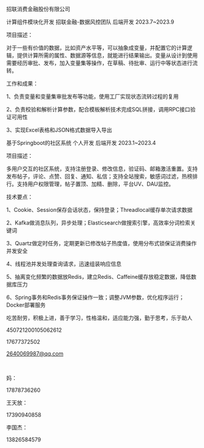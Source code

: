招联消费金融股份有限公司	

计算组件模块化开发		招联金融-数据风控团队		后端开发		2023.7~2023.9

项目描述：

​		对于一些有价值的数据，比如资产水平等，可以抽象成变量，并配置它的计算逻辑，提供计算所需的属性、数据源等信息，就能进行结果输出。变量从设计到使用需要经历审批、发布，加入变量集等操作，在草稿、待批审、运行中等状态进行流转。

工作和成果：

1、负责变量和变量集审批发布等功能，使用工厂实现状态流转过程的复用

2、负责校验和解析计算参数，配合模板解析技术完成SQL拼接，调用RPC接口验证可用性

3、实现Excel表格和JSON格式数据导入导出





基于Springboot的社区系统		个人开发		后端开发		2023.1~2023.4

项目描述：

​		多用户交互的社区系统，支持注册登录、修改信息，验证码、邮箱激活重置。支持发布帖子，评论、点赞、回复、通知、私信；支持全站搜索，敏感词过滤，热榜排行。支持用户权限管理，帖子置顶、加精、删除，平台UV、DAU监控。

技术要点：

1、Cookie、Session保存会话状态，保持登录；Threadlocal缓存单次请求数据

2、Kafka做消息队列，异步处理；Elasticsearch做搜索引擎，高效率分词检索关键词

3、Quartz做定时任务，定期更新已修改帖子热度值，使用分布式锁保证消费操作并发安全

4、线程池并发处理查询请求，迅速组装响应信息

5、抽离变化频繁的数据放Redis，建立Redis、Caffeine缓存放稳定数据，降低数据库压力

6、Spring事务和Redis事务保证操作一致；调整JVM参数，优化程序运行；Docker部署服务





吃苦耐劳，积极上进，善于学习，性格温和，适应能力强，勤于思考，乐于助人



450721200105062612



17677372502



2640069987@qq.com

​	

妈：

17878736260

王天放：

17390940858

李国杰：

13826584579



